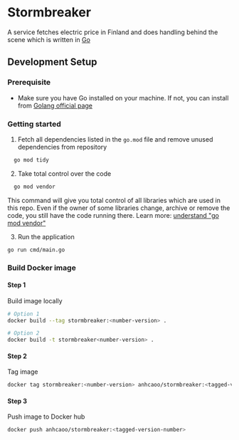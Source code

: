 
# Stormbreaker

A service fetches electric price in Finland and does handling behind the scene which is written in [Go](https://go.dev/)

## Development Setup
### Prerequisite
- Make sure you have Go installed on your machine. If not, you can install from [Golang official page](https://go.dev/doc/install) 

### Getting started
1. Fetch all dependencies listed in the `go.mod` file and remove unused dependencies from repository
```bash
  go mod tidy
```

2. Take total control over the code
```bash
  go mod vendor
```    
This command will give you total control of all libraries which are used in this repo. Even if the owner of some libraries change, archive or remove the code, you still have the code running there. Learn more: [understand "go mod vendor"](https://stackoverflow.com/questions/76705408/understanding-go-mod-vendor) 

3. Run the application 
```bash
go run cmd/main.go
```

### Build Docker image
#### Step 1
Build image locally
```bash
# Option 1
docker build --tag stormbreaker:<number-version> .

# Option 2
docker build -t stormbreaker<number-version> .
```

#### Step 2
Tag image
```bash
docker tag stormbreaker:<number-version> anhcaoo/stormbreaker:<tagged-version-number> 
```

#### Step 3
Push image to Docker hub
```bash
docker push anhcaoo/stormbreaker:<tagged-version-number> 
```